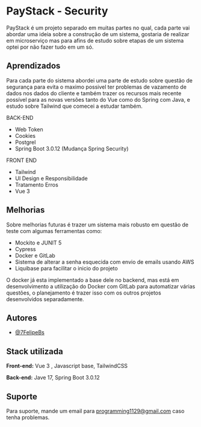 
# PayStack - Security

PayStack é um projeto separado em muitas partes no qual, cada parte vai abordar uma ideia sobre a construção de um sistema, gostaria de realizar em microserviço mas para afins de estudo sobre etapas de um sistema optei por não fazer tudo em um só. 




## Aprendizados

Para cada parte do sistema abordei uma parte de estudo sobre questão de segurança para evita o maximo possivel ter problemas de vazamento de dados nos dados do cliente e também trazer os recursos mais recente possível para as novas versões tanto do Vue como do Spring com Java, e estudo sobre Tailwind que comecei a estudar também.

BACK-END
- Web Token
- Cookies
- Postgrel
- Spring Boot 3.0.12 (Mudança Spring Security)

FRONT END
- Tailwind
- UI Design e Responsibilidade
- Tratamento Erros
- Vue 3


## Melhorias

Sobre melhorias futuras é trazer um sistema mais robusto em questão de teste com algumas ferramentas como:

- Mockito e JUNIT 5
- Cypress
- Docker e GitLab
- Sistema de alterar a senha esquecida com envio de emails usando AWS
- Liquibase para facilitar o inicio do projeto

O docker já esta implementado a base dele no backend, mas está em desenvolvimento a utilização do Docker com GitLab para automatizar várias questões, o planejamento é trazer isso com os outros projetos desenvolvidos separadamente. 

## Autores

- [@7FelipeBs](https://github.com/7FelipeBs)


## Stack utilizada

**Front-end:** Vue 3 , Javascript base, TailwindCSS

**Back-end:** Jave 17, Spring Boot 3.0.12

## Suporte

Para suporte, mande um email para programming1129@gmail.com caso tenha problemas.
